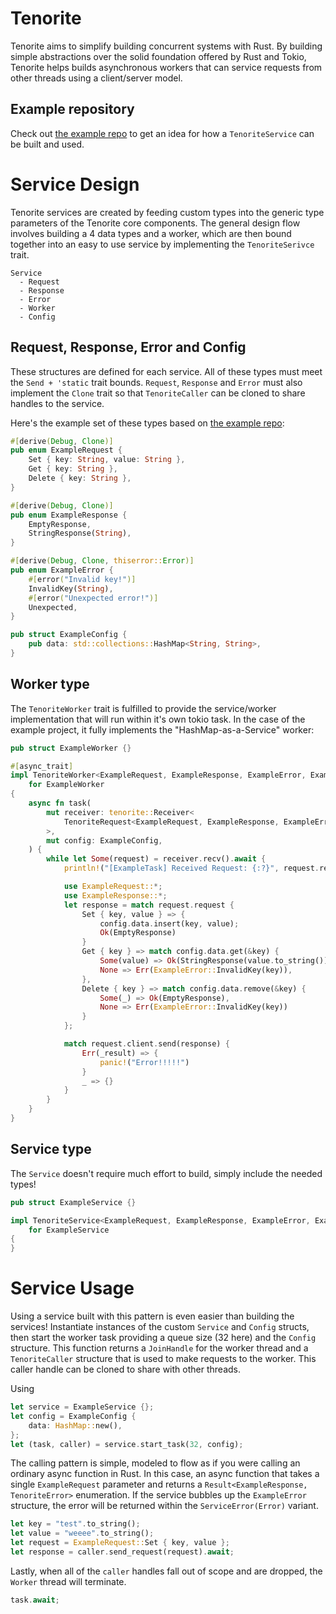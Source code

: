 # Tenorite

Tenorite aims to simplify building concurrent systems with Rust. By building
simple abstractions over the solid foundation offered by Rust and Tokio,
Tenorite helps builds asynchronous workers that can service requests from other
threads using a client/server model.

## Example repository

Check out [the example repo](https://github.com/KennethWilke/tenorite-example)
to get an idea for how a `TenoriteService` can be built and used.

# Service Design

Tenorite services are created by feeding custom types into the generic type
parameters of the Tenorite core components. The general design flow involves
building a 4 data types and a worker, which are then bound together into an
easy to use service by implementing the `TenoriteSerivce` trait.

```
Service
  - Request
  - Response
  - Error
  - Worker
  - Config
```

## Request, Response, Error and Config

These structures are defined for each service. All of these types must meet
the `Send + 'static` trait bounds. `Request`, `Response` and `Error` must also
implement the `Clone` trait so that `TenoriteCaller` can be cloned to share
handles to the service.

Here's the example set of these types based on [the example repo](https://github.com/KennethWilke/tenorite-example):

```rust
#[derive(Debug, Clone)]
pub enum ExampleRequest {
    Set { key: String, value: String },
    Get { key: String },
    Delete { key: String },
}

#[derive(Debug, Clone)]
pub enum ExampleResponse {
    EmptyResponse,
    StringResponse(String),
}

#[derive(Debug, Clone, thiserror::Error)]
pub enum ExampleError {
    #[error("Invalid key!")]
    InvalidKey(String),
    #[error("Unexpected error!")]
    Unexpected,
}

pub struct ExampleConfig {
    pub data: std::collections::HashMap<String, String>,
}
```

## Worker type

The `TenoriteWorker` trait is fulfilled to provide the service/worker
implementation that will run within it's own tokio task. In the case of the
example project, it fully implements the "HashMap-as-a-Service" worker:

```rust
pub struct ExampleWorker {}

#[async_trait]
impl TenoriteWorker<ExampleRequest, ExampleResponse, ExampleError, ExampleConfig>
    for ExampleWorker
{
    async fn task(
        mut receiver: tenorite::Receiver<
            TenoriteRequest<ExampleRequest, ExampleResponse, ExampleError>,
        >,
        mut config: ExampleConfig,
    ) {
        while let Some(request) = receiver.recv().await {
            println!("[ExampleTask] Received Request: {:?}", request.request);

            use ExampleRequest::*;
            use ExampleResponse::*;
            let response = match request.request {
                Set { key, value } => {
                    config.data.insert(key, value);
                    Ok(EmptyResponse)
                }
                Get { key } => match config.data.get(&key) {
                    Some(value) => Ok(StringResponse(value.to_string())),
                    None => Err(ExampleError::InvalidKey(key)),
                },
                Delete { key } => match config.data.remove(&key) {
                    Some(_) => Ok(EmptyResponse),
                    None => Err(ExampleError::InvalidKey(key))
                }
            };

            match request.client.send(response) {
                Err(_result) => {
                    panic!("Error!!!!!")
                }
                _ => {}
            }
        }
    }
}
```

## Service type

The `Service` doesn't require much effort to build, simply include the needed
types!

```rust
pub struct ExampleService {}

impl TenoriteService<ExampleRequest, ExampleResponse, ExampleError, ExampleWorker, ExampleConfig>
    for ExampleService
{
}
```

# Service Usage

Using a service built with this pattern is even easier than building the
services! Instantiate instances of the custom `Service` and `Config` structs,
then start the worker task providing a queue size (32 here) and the `Config`
structure. This function returns a `JoinHandle` for the worker thread and a
`TenoriteCaller` structure that is used to make requests to the worker. This
caller handle can be cloned to share with other threads.

Using

```rust
let service = ExampleService {};
let config = ExampleConfig {
    data: HashMap::new(),
};
let (task, caller) = service.start_task(32, config);
```

The calling pattern is simple, modeled to flow as if you were calling an
ordinary async function in Rust. In this case, an async function that takes a
single `ExampleRequest` parameter and returns a `Result<ExampleResponse, TenoriteError>`
enumeration. If the service bubbles up the `ExampleError` structure, the error
will be returned within the `ServiceError(Error)` variant.

```rust
let key = "test".to_string();
let value = "weeee".to_string();
let request = ExampleRequest::Set { key, value };
let response = caller.send_request(request).await;
```

Lastly, when all of the `caller` handles fall out of scope and are dropped, the
`Worker` thread will terminate.

```rust
task.await;
```